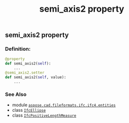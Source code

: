 ﻿---
title: semi_axis2 property
second_title: Aspose.CAD for Python via .NET API References
description: 
type: docs
weight: 80
url: /python-net/aspose.cad.fileformats.ifc.ifc4.entities/ifcellipse/semi_axis2/
is_root: false
---

## semi_axis2 property

### Definition:
```python
@property
def semi_axis2(self):
    ...
@semi_axis2.setter
def semi_axis2(self, value):
    ...
```

### See Also
* module [`aspose.cad.fileformats.ifc.ifc4.entities`](../../)
* class [`IfcEllipse`](/cad/python-net/aspose.cad.fileformats.ifc.ifc4.entities/ifcellipse)
* class [`IfcPositiveLengthMeasure`](/cad/python-net/aspose.cad.fileformats.ifc.ifc4.types/ifcpositivelengthmeasure)
